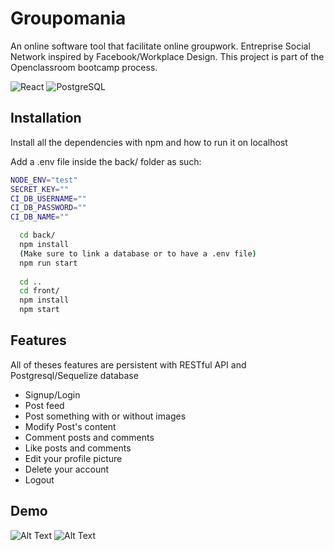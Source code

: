 
# Groupomania

An online software tool that facilitate online groupwork. 
Entreprise Social Network inspired by Facebook/Workplace Design.
This project is part of the Openclassroom bootcamp process.



![React](https://img.shields.io/badge/React-20232A?style=for-the-badge&logo=react&logoColor=61DAFB)
![PostgreSQL](https://img.shields.io/badge/PostgreSQL-316192?style=for-the-badge&logo=postgresql&logoColor=white)



## Installation

Install all the dependencies with npm and how to run it on localhost

Add a .env file inside the back/ folder as such:

```bash
NODE_ENV="test"
SECRET_KEY=""
CI_DB_USERNAME=""
CI_DB_PASSWORD=""
CI_DB_NAME=""
```

```bash
  cd back/
  npm install
  (Make sure to link a database or to have a .env file)
  npm run start
  
  cd ..
  cd front/
  npm install
  npm start
```
    
## Features
All of theses features are persistent with RESTful API and Postgresql/Sequelize database
- Signup/Login
- Post feed
- Post something with or without images
- Modify Post's content
- Comment posts and comments
- Like posts and comments
- Edit your profile picture
- Delete your account
- Logout


## Demo
![Alt Text](https://media.giphy.com/media/EBIyOIRUAcWqysqMvD/giphy.gif)
![Alt Text](https://media.giphy.com/media/NQ7o0BmaJ8VrbVjjDl/giphy.gif)

